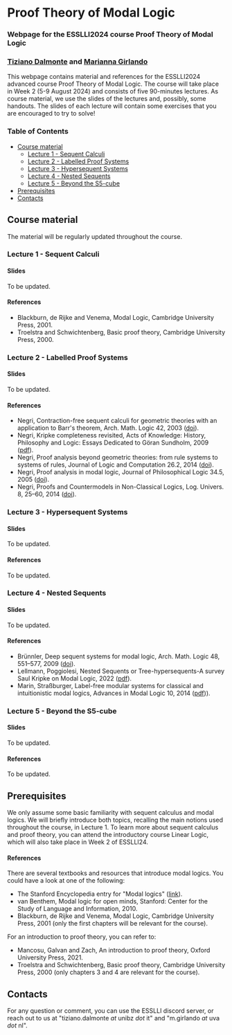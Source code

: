 # Proof Theory of Modal Logic
### Webpage for the ESSLLI2024 course Proof Theory of Modal Logic  
### [Tiziano Dalmonte](https://dev-www.unibz.it/en/faculties/engineering/academic-staff/person/47069-tiziano-dalmonte) and [Marianna Girlando](https://www.mariannagirlando.com/Girlando.html)


This webpage contains material and references for the ESSLLI2024 advanced course Proof Theory of Modal Logic. The course will take place in Week 2 (5-9 August 2024) and consists of five 90-minutes lectures. As course material, we use the slides of the lectures and, possibly, some handouts. The slides of each lecture will contain some exercises that you are encouraged to try to solve! 

### Table of Contents
- [Course material](#material)
  - [Lecture 1 - Sequent Calculi](#l1)
  - [Lecture 2 - Labelled Proof Systems](#l2)
  - [Lecture 3 - Hypersequent Systems](#l3) 
  - [Lecture 4 - Nested Sequents](#l4)
  - [Lecture 5 - Beyond the S5-cube](#l5)
- [Prerequisites](#pre)
- [Contacts](#contacts)


## Course material <a name="material"></a>
The material will be regularly updated throughout the course. 

### Lecture 1 - Sequent Calculi <a name="l1"></a>
#### Slides
To be updated. 
#### References 
- Blackburn, de Rijke and Venema, Modal Logic, Cambridge University Press, 2001.
- Troelstra and Schwichtenberg, Basic proof theory, Cambridge University Press, 2000.


### Lecture 2 - Labelled Proof Systems <a name="l2"></a>
#### Slides
To be updated. 
#### References 
- Negri, Contraction-free sequent calculi for geometric theories with an application to Barr's theorem, Arch. Math. Logic 42, 2003 ([doi](https://link.springer.com/article/10.1007/s001530100124)).
- Negri, Kripke completeness revisited, Acts of Knowledge: History, Philosophy and Logic: Essays Dedicated to Göran Sundholm, 2009 ([pdf](https://www.mv.helsinki.fi/home/negri/gkcrev.pdf)).
- Negri, Proof analysis beyond geometric theories: from rule systems to systems of rules, Journal of Logic and Computation 26.2, 2014 ([doi](https://academic.oup.com/logcom/article-abstract/26/2/513/2579508?login=false)).
- Negri, Proof analysis in modal logic, Journal of Philosophical Logic 34.5, 2005 ([doi](https://link.springer.com/article/10.1007/s10992-005-2267-3)).
- Negri, Proofs and Countermodels in Non-Classical Logics, Log. Univers. 8, 25–60, 2014 ([doi](https://link.springer.com/article/10.1007/s11787-014-0097-1)).



### Lecture 3 - Hypersequent Systems <a name="l3"></a>
#### Slides
To be updated. 
#### References 
To be updated. 



### Lecture 4 - Nested Sequents <a name="l4"></a>
#### Slides
To be updated. 
#### References 
- Brünnler, Deep sequent systems for modal logic, Arch. Math. Logic 48, 551–577, 2009 ([doi](https://link.springer.com/article/10.1007/s00153-009-0137-3)).
- Lellmann, Poggiolesi, Nested Sequents or Tree-hypersequents-A survey Saul Kripke on Modal Logic, 2022 ([pdf](https://hal.science/hal-03590537/)).
- Marin, Straßburger, Label-free modular systems for classical and intuitionistic modal logics, Advances in Modal Logic 10, 2014 ([pdf](http://www.aiml.net/volumes/volume10/Marin-Strassburger.pdf))). 


### Lecture 5 - Beyond the S5-cube <a name="l5"></a>
#### Slides
To be updated. 
#### References 
To be updated. 


## Prerequisites <a name="pre"></a>
We only assume some basic familiarity with sequent calculus and modal logics. We will briefly introduce both topics, recalling the main notions used throughout the course, in Lecture 1. To learn more about sequent calculus and proof theory, you can attend the introductory course Linear Logic, which will also take place in Week 2 of ESSLLI24. 

#### References
There are several textbooks and resources that introduce modal logics. You could have a look at one of the following:
- The Stanford Encyclopedia entry for "Modal logics" ([link](https://seop.illc.uva.nl/entries/logic-modal/)).
- van Benthem, Modal logic for open minds, Stanford: Center for the Study of Language and Information, 2010.
- Blackburn, de Rijke and Venema, Modal Logic, Cambridge University Press, 2001 (only the first chapters will be relevant for the course). 

For an introduction to proof theory, you can refer to:
- Mancosu, Galvan and Zach, An introduction to proof theory, Oxford University Press, 2021. 
- Troelstra and Schwichtenberg, Basic proof theory, Cambridge University Press, 2000 (only chapters 3 and 4 are relevant for the course).




## Contacts <a name="contacts"></a>
For any question or comment, you can use the ESSLLI discord server, or reach out to us at "tiziano.dalmonte _at_ unibz _dot_ it" and "m.girlando _at_ uva _dot_ nl".  









